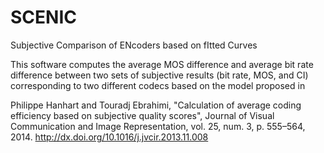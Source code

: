 SCENIC
======

Subjective Comparison of ENcoders based on fItted Curves

This software computes the average MOS difference and average bit rate difference between two sets of subjective results (bit rate, MOS, and CI) corresponding to two different codecs based on the model proposed in

Philippe Hanhart and Touradj Ebrahimi, "Calculation of average coding efficiency based on subjective quality scores", Journal of Visual Communication and Image Representation, vol. 25, num. 3, p. 555–564, 2014. http://dx.doi.org/10.1016/j.jvcir.2013.11.008
